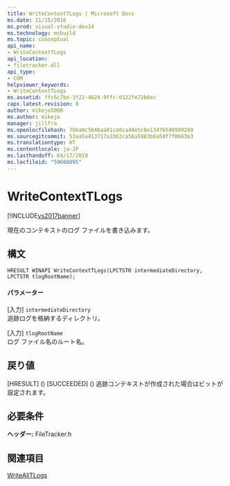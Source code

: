 ```yaml
---
title: WriteContextTLogs | Microsoft Docs
ms.date: 11/15/2016
ms.prod: visual-studio-dev14
ms.technology: msbuild
ms.topic: conceptual
api_name:
- WriteContextTLogs
api_location:
- filetracker.dll
api_type:
- COM
helpviewer_keywords:
- WriteContextTLogs
ms.assetid: ffc6c7be-3f22-4624-9ffc-0122fe72b6ec
caps.latest.revision: 8
author: mikejo5000
ms.author: mikejo
manager: jillfra
ms.openlocfilehash: 7bba9c5b46aa01cddca4de5c8e1347b540999289
ms.sourcegitcommit: 53aa5a413717a1b62ca56a5983b6a50f7f0663b3
ms.translationtype: HT
ms.contentlocale: ja-JP
ms.lasthandoff: 04/17/2019
ms.locfileid: "59668095"
---
```

# <a name="writecontexttlogs"></a>WriteContextTLogs
[!INCLUDE[vs2017banner](../includes/vs2017banner.md)]

現在のコンテキストのログ ファイルを書き込みます。  
  
## <a name="syntax"></a>構文  
  
```  
HRESULT WINAPI WriteContextTLogs(LPCTSTR intermediateDirectory, LPCTSTR tlogRootName);  
```  
  
#### <a name="parameters"></a>パラメーター  
 [入力] `intermediateDirectory`  
 追跡ログを格納するディレクトリ。  
  
 [入力] `tlogRootName`  
 ログ ファイル名のルート名。  
  
## <a name="return-value"></a>戻り値  
 [HRESULT] (<!-- TODO: review code entity reference <xref:assetId:///HRESULT?qualifyHint=False&amp;autoUpgrade=True>  -->) [SUCCEEDED] (<!-- TODO: review code entity reference <xref:assetId:///SUCCEEDED?qualifyHint=False&amp;autoUpgrade=True>  -->) 追跡コンテキストが作成された場合はビットが設定されます。  
  
## <a name="requirements"></a>必要条件  
 **ヘッダー:** FileTracker.h  
  
## <a name="see-also"></a>関連項目  
 [WriteAllTLogs](../msbuild/writealltlogs.md)
